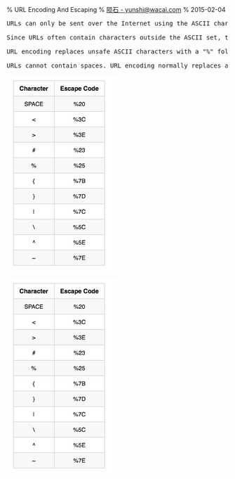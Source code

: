 % URL Encoding And Escaping
% [陨石 - yunshi@wacai.com](mailto:yunshi@wacai.com)
% 2015-02-04 

<pre>
URLs can only be sent over the Internet using the ASCII character-set.

Since URLs often contain characters outside the ASCII set, the URL has to be converted into a valid ASCII format.

URL encoding replaces unsafe ASCII characters with a "%" followed by two hexadecimal digits.

URLs cannot contain spaces. URL encoding normally replaces a space with a plus (+) sign or with %20.
</pre>

![](images/uri-escape-characters-1.png)

![](images/uri-escape-characters-1.png)